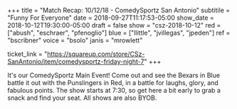 +++
title = "Match Recap: 10/12/18 - ComedySportz San Antonio"
subtitile = "Funny For Everyone"
date = 2018-09-27T11:17:53-05:00
show_date = 2018-10-12T19:30:00-05:00
draft = false
show = "csz-2018-10-12"
red = ["abush", "eschraer", "pfenoglio"]
blue = ["llittle", "jvillegas", "jpeden"]
ref = "bscribner"
voice = "bsolo"
janis = "mrowlett"

ticket_link = "https://squareup.com/store/CSz-SanAntonio/item/comedysportz-friday-night-7"
+++

It's our ComedySportz Main Event! Come out and see the Bexars in Blue battle it out with the Punslingers in Red, in a battle for laughs, glory, and fabulous points. The show starts at 7:30, so get here a bit early to grab a snack and find your seat. All shows are also BYOB.

